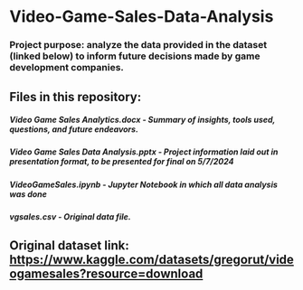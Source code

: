 # Video-Game-Sales-Data-Analysis
### Project purpose: analyze the data provided in the dataset (linked below) to inform future decisions made by game development companies. 

## Files in this repository:
##### Video Game Sales Analytics.docx - Summary of insights, tools used, questions, and future endeavors.
##### Video Game Sales Data Analysis.pptx - Project information laid out in presentation format, to be presented for final on 5/7/2024
##### VideoGameSales.ipynb - Jupyter Notebook in which all data analysis was done
##### vgsales.csv - Original data file.

## Original dataset link: https://www.kaggle.com/datasets/gregorut/videogamesales?resource=download
